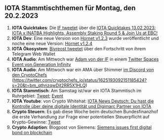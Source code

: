 ## IOTA Stammtischthemen für Montag, den 20.2.2023

1. **IOTA Quicktakes**: Die [IF tweetet](https://twitter.com/iota/status/1625072415683362816?s=20&t=bm_qthnzqwDit2RR5X1HLQ) über die [IOTA Quicktakes 13.02.2023: IOTA x INATBA Highlights, Assembly Staking Round 5 & Join Us at EBC!](https://www.youtube.com/watch?v=mYoWP3GJ2ok)
2. **IOTA Dev**: Eine neue Version von [Hornet v1.2.3](https://github.com/iotaledger/hornet/releases/tag/v1.2.3) wurde veröffentlicht und noche eine neue Version: [Hornet v1.2.4](https://github.com/iotaledger/hornet/releases/tag/v1.2.4)
3. **IOTA Ökosystem**: [Bivreost tweetet](https://twitter.com/bivreost/status/1625413244297805826?s=20&t=bm_qthnzqwDit2RR5X1HLQ) über den Fortschritt von ihrem Telegram Web Wallet
4. **IOTA Audio**: Am Mittwoch war [Adam von der IF](https://twitter.com/Schpoopel) in einem [Twitter Spaces Event von Generation Infinity](https://twitter.com/GenfinityIO/status/1625218112000868352?s=20&t=bm_qthnzqwDit2RR5X1HLQ)
5. **IOTA Audio**: Am Mittwoch war ein AMA über Shimmer [im Discord von den CryptoChefs](https://go.cryptochefs.io/discord) (https://twitter.com/cryptochefs_io/status/1625193092151185424?s=20&t=bm_qthnzqwDit2RR5X1HLQ)
6. **IOTA Stammtisch**: Am Samstag ist/war ein IOTA Stammtisch im Ruhrgebiet: [Tweet](https://twitter.com/IotaPunks_71/status/1625091752720838656?s=20&t=bm_qthnzqwDit2RR5X1HLQ); [Event](https://www.meetup.com/de-DE/the-future-of-web3-iota-stammtisch-ruhrgebiet/events/291309437/)
7. **IOTA Youtube**: von Crypto Whitehat: [IOTA News Deutsch: Du hast die Kontrolle über deine digitale Identität und Digimarc Partner von IOTA](https://www.youtube.com/watch?v=w7zFdDT8hBE&feature=youtu.be)
8. **Crypto Steuern**: Es gab diese Woche beim deutschen Bundesfinanzhof die erste Verhandlung zur Frage einer potentiellen Steuerpflicht auf Krypto-Gewinne: [Tweet](https://twitter.com/blockpit_io/status/1625478892575158272?s=20&t=QwDEN1PEk6O-lJbwzQMJBA)
9. **Crypto Adaption**: Blogpost von Siemens: [Siemens issues first digital bond on blockchain](https://press.siemens.com/global/en/pressrelease/siemens-issues-first-digital-bond-blockchain)

